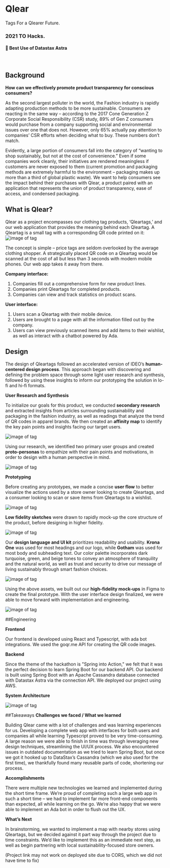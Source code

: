 # Qlear
Tags For a Qlearer Future.

### 2021 TO Hacks.
#### :star2: Best Use of Datastax Astra
&nbsp;

## Background
**How can we effectively promote product transparency for conscious consumers?**

As the second largest polluter in the world, the Fashion industry is rapidly adapting production methods to be more sustainable. Consumers are reacting in the same way – according to the 2017 Cone Generation Z Corporate Social Responsibility (CSR) study, 89% of Gen Z consumers would purchase from a company supporting social and environmental issues over one that does not. However, only 65% actually pay attention to companies’ CSR efforts when deciding what to buy. These numbers don’t match.

Evidently, a large portion of consumers fall into the category of “wanting to shop sustainably, but not at the cost of convenience.” Even if some companies work cleanly, their initiatives are rendered meaningless if customers are never exposed to them (current promotion and packaging methods are extremely harmful to the environment – packaging makes up more than a third of global plastic waste). We want to help consumers see the impact behind their purchases with Qlear, a product paired with an application that represents the union of product transparency, ease of access, and condensed packaging.


## What is Qlear?
Qlear as a project encompasses our clothing tag products, ‘Qleartags,’ and our web application that provides the meaning behind each Qleartag. A Qleartag is a small tag with a corresponding QR code printed on it: ![image of tag](https://cdn.discordapp.com/attachments/836015586613395516/840850794639392768/image_15.png)

The concept is simple – price tags are seldom overlooked by the average clothing shopper. A strategically placed QR code on a Qleartag would be scanned at the cost of all but less than 3 seconds with modern mobile phones. Our web app takes it away from there.


**Company interface:**
1. Companies fill out a comprehensive form for new product lines.
2. Companies print Qleartags for completed products.
3. Companies can view and track statistics on product scans.


**User interface:**
1. Users scan a Qleartag with their mobile device.
2. Users are brought to a page with all the information filled out by the company.
3. Users can view previously scanned items and add items to their wishlist, as well as interact with a chatbot powered by Ada.


## Design
The design of Qleartags followed an accelerated version of IDEO’s **human-centered design process**. This approach began with discovering and defining the problem space through some light user research and synthesis, followed by using these insights to inform our  prototyping the solution in lo-fi and hi-fi formats.

**User Research and Synthesis**

To initialize our goals for this product, we conducted **secondary research** and extracted insights from articles surrounding sustainability and packaging in the fashion industry, as well as readings that analyze the trend of QR codes in apparel brands. We then created an **affinity map** to identify the key pain points and insights facing our target users.

 ![image of tag](https://cdn.discordapp.com/attachments/836015586613395516/840846798037319680/yay_research.png)

Using our research, we identified two primary user groups and created **proto-personas** to empathize with their pain points and motivations, in order to design with a human perspective in mind.

 ![image of tag](https://cdn.discordapp.com/attachments/836015586613395516/840846889124888637/Slide_16_9_-_1.png)

**Prototyping**

Before creating any prototypes, we made a concise **user flow** to better visualize the actions used by a store owner looking to create Qleartags, and a consumer looking to scan or save items from Qleartags to a wishlist.

 ![image of tag](https://cdn.discordapp.com/attachments/836015586613395516/840847442915360808/Screen_Shot_2021-05-09_at_12.07.28_AM.png)

**Low fidelity sketches** were drawn to rapidly mock-up the core structure of the product, before designing in higher fidelity.

 ![image of tag](https://cdn.discordapp.com/attachments/836015586613395516/840847674114310155/Screen_Shot_2021-05-09_at_12.08.24_AM.png)

Our **design language and UI kit** prioritizes readability and usability. **Krona One** was used for most headings and our logo, while **Gotham** was used for most body and subheading text. Our color palette incorporates dark turquoise, green, and beige tones to convey an atmosphere of tranquility and the natural world, as well as trust and security to drive our message of living sustainably through smart fashion choices.

 ![image of tag](https://cdn.discordapp.com/attachments/836015586613395516/840847700890091560/Screen_Shot_2021-05-09_at_12.08.30_AM.png)

Using the above assets, we built out our **high-fidelity mock-ups** in Figma to create the final prototype. With the user interface design finalized, we were able to move forward with implementation and engineering.

 ![image of tag](https://cdn.discordapp.com/attachments/836015586613395516/840849415978614784/dfull.png)

##Engineering

**Frontend**

Our frontend is developed using React and Typescript, with ada bot integrations. We used the goqr.me API for creating the QR code images.

**Backend**

Since the theme of the hackathon is "Spring into Action," we felt that it was the perfect decision to learn Spring Boot for our backend API. Our backend is built using Spring Boot with an Apache Cassandra database connected with Datastax Astra via the connection API. We deployed our project using AWS.

**System Architecture**

 ![image of tag](https://cdn.discordapp.com/attachments/836015586613395516/840999595201921044/unknown.png)

##Takeaways
**Challenges we faced / What we learned**

Building Qlear came with a lot of challenges and was learning experiences for us. Developing a complete web app with interfaces for both users and companies all while learning Typescript proved to be very time-consuming. A large reason we were able to finish in time was through leveraging new design techniques, streamlining the UI/UX process. We also encountered issues in outdated documentation as we tried to learn Spring Boot, but once we got it hooked up to DataStax’s Cassandra (which we also used for the first time), we thankfully found many reusable parts of code, shortening our process.

**Accomplishments**

There were multiple new technologies we learned and implemented during the short time frame. We’re proud of completing such a large web app in such a short time – we had to implement far more front-end components than expected, all while learning on the go. We’re also happy that we were able to implement an Ada bot in order to flush out the UX.

**What’s Next**

In brainstorming, we wanted to implement a map with nearby stores using Qleartags, but we decided against it part way through the project due to time constraints. We’d like to implement this as an immediate next step, as well as begin partnering with local sustainability-focused store owners.



(Project link may not work on deployed site due to CORS, which we did not have time to fix)
